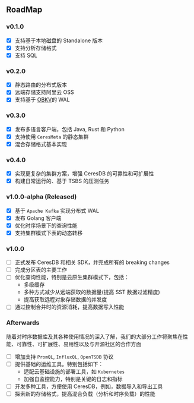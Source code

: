 ## RoadMap

### v0.1.0

- [x] 支持基于本地磁盘的 Standalone 版本
- [x] 支持分析存储格式
- [x] 支持 SQL

### v0.2.0

- [x] 静态路由的分布式版本
- [x] 远端存储支持阿里云 OSS
- [x] 支持基于 [OBKV](https://github.com/oceanbase/oceanbase)的 WAL

### v0.3.0

- [x] 发布多语言客户端，包括 Java, Rust 和 Python
- [x] 支持使用 `CeresMeta` 的静态集群
- [x] 混合存储格式基本实现

### v0.4.0

- [x] 实现更复杂的集群方案，增强 CeresDB 的可靠性和可扩展性
- [x] 构建日常运行的、基于 TSBS 的压测任务

### v1.0.0-alpha (Released)

- [x] 基于 `Apache Kafka` 实现分布式 WAL
- [x] 发布 Golang 客户端
- [x] 优化时序场景下的查询性能
- [x] 支持集群模式下表的动态转移

### v1.0.0

- [ ] 正式发布 CeresDB 和相关 SDK，并完成所有的 breaking changes
- [ ] 完成分区表的主要工作
- [ ] 优化查询性能，特别是云原生集群模式下，包括：
  - 多级缓存
  - 多种方式减少从远端获取的数据量(提高 SST 数据过滤精度)
  - 提高获取远程对象存储数据的并发度
- [ ] 通过控制合并时的资源消耗，提高数据写入性能

### Afterwards

随着对时序数据库及其各种使用情况的深入了解，我们的大部分工作将聚焦在性能、可靠性、可扩展性、易用性以及与开源社区的合作方面

- [ ] 增加支持 `PromQL`, `InfluxQL`, `OpenTSDB` 协议
- [ ] 提供基础的运维工具。特别包括如下：
  - 适配云基础设施的部署工具，如 `Kubernetes`
  - 加强自监控能力，特别是关键的日志和指标
- [ ] 开发多种工具，方便使用 CeresDB，例如，数据导入和导出工具
- [ ] 探索新的存储格式，提高混合负载（分析和时序负载）的性能
